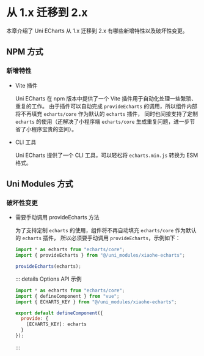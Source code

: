 # 从 1.x 迁移到 2.x

本章介绍了 Uni ECharts 从 1.x 迁移到 2.x 有哪些新增特性以及破坏性变更。

## NPM 方式

### 新增特性

- Vite 插件

  Uni ECharts 在 npm 版本中提供了一个 Vite 插件用于自动化处理一些繁琐、重复的工作。
  由于插件可以自动完成 `provideEcharts` 的调用，所以组件内部将不再填充 `echarts/core` 作为默认的 `echarts` 插件，
  同时也间接支持了定制 `echarts` 的使用（还解决了小程序端 `echarts/core` 生成重复问题，进一步节省了小程序宝贵的空间）。

- CLI 工具

  Uni ECharts 提供了一个 CLI 工具，可以轻松将 `echarts.min.js` 转换为 ESM 格式。

## Uni Modules 方式

### 破坏性变更

- 需要手动调用 provideEcharts 方法

  为了支持定制 `echarts` 的使用，组件将不再自动填充 `echarts/core` 作为默认的 `echarts` 插件，
  所以必须要手动调用 `provideEcharts`，示例如下：

  ```js
  import * as echarts from "echarts/core";
  import { provideEcharts } from "@/uni_modules/xiaohe-echarts";

  provideEcharts(echarts);
  ```

  ::: details Options API 示例

  ```js
  import * as echarts from "echarts/core";
  import { defineComponent } from "vue";
  import { ECHARTS_KEY } from "@/uni_modules/xiaohe-echarts";

  export default defineComponent({
    provide: {
      [ECHARTS_KEY]: echarts
    }
  });
  ```
  :::